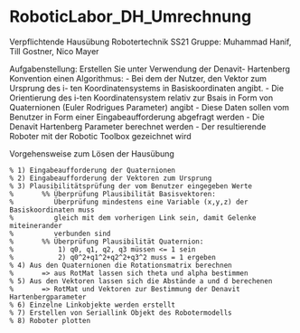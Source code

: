 # RoboticLabor_DH_Umrechnung

Verpflichtende Hausübung Robotertechnik SS21 
Gruppe: Muhammad Hanif, Till Gostner, Nico Mayer
   
Aufgabenstellung: 
Erstellen Sie unter Verwendung der Denavit- Hartenberg Konvention einen Algorithmus:
         - Bei dem der Nutzer, den Vektor zum Ursprung des i- ten Koordinatensystems in Basiskoordinaten angibt.
         - Die Orientierung des i-ten Koordinatensystem relativ zur Bsais in Form von Quaternionen (Euler Rodrigues Parameter) angibt
         - Diese Daten sollen vom Benutzer in Form einer Eingabeaufforderung abgefragt werden
         - Die Denavit Hartenberg Parameter berechnet werden
         - Der resultierende Roboter mit der Robotic Toolbox gezeichnet wird
        
Vorgehensweise zum Lösen der Hausübung 

    % 1) Eingabeaufforderung der Quaternionen
    % 2) Eingabeaufforderung der Vektoren zum Ursprung 
    % 3) Plausibilitätsprüfung der vom Benutzer eingegeben Werte
    %       %% Überprüfung Plausibilität Basisvektoren:
    %          Überprüfung mindestens eine Variable (x,y,z) der Basiskoordinaten muss
    %          gleich mit dem vorherigen Link sein, damit Gelenke miteinerander
    %          verbunden sind
    %       %% Überprüfung Plausibilität Quaternion:
    %           1) q0, q1, q2, q3 müssen <= 1 sein
    %           2) q0^2+q1^2+q2^2+q3^2 muss = 1 ergeben
    % 4) Aus den Quaternionen die Rotationsmatrix berechnen
    %       => aus RotMat lassen sich theta und alpha bestimmen
    % 5) Aus den Vektoren lassen sich die Abstände a und d berechenen
    %       => RotMat und Vektoren zur Bestimmung der Denavit Hartenbergparameter
    % 6) Einzelne Linkobjekte werden erstellt
    % 7) Erstellen von Seriallink Objekt des Robotermodells
    % 8) Roboter plotten
